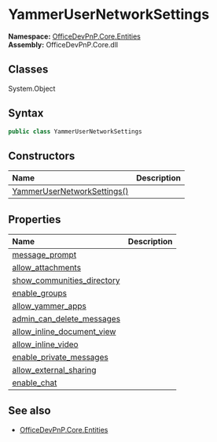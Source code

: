 # YammerUserNetworkSettings

**Namespace:** [OfficeDevPnP.Core.Entities](OfficeDevPnP.Core.Entities.md)  
**Assembly:** OfficeDevPnP.Core.dll  
## Classes
System.Object  
## Syntax
```C#
public class YammerUserNetworkSettings
```
## Constructors
|**Name**|**Description**|
|:-----|:-----|
| [YammerUserNetworkSettings()](YammerUserNetworkSettingsconstructor1details.md) | 
## Properties
|**Name**|**Description**|
|:-----|:-----|
| [message_prompt](YammerUserNetworkSettings.message_prompt.md) | 
| [allow_attachments](YammerUserNetworkSettings.allow_attachments.md) | 
| [show_communities_directory](YammerUserNetworkSettings.show_communities_directory.md) | 
| [enable_groups](YammerUserNetworkSettings.enable_groups.md) | 
| [allow_yammer_apps](YammerUserNetworkSettings.allow_yammer_apps.md) | 
| [admin_can_delete_messages](YammerUserNetworkSettings.admin_can_delete_messages.md) | 
| [allow_inline_document_view](YammerUserNetworkSettings.allow_inline_document_view.md) | 
| [allow_inline_video](YammerUserNetworkSettings.allow_inline_video.md) | 
| [enable_private_messages](YammerUserNetworkSettings.enable_private_messages.md) | 
| [allow_external_sharing](YammerUserNetworkSettings.allow_external_sharing.md) | 
| [enable_chat](YammerUserNetworkSettings.enable_chat.md) | 
## See also
- [OfficeDevPnP.Core.Entities](OfficeDevPnP.Core.Entities.md)
